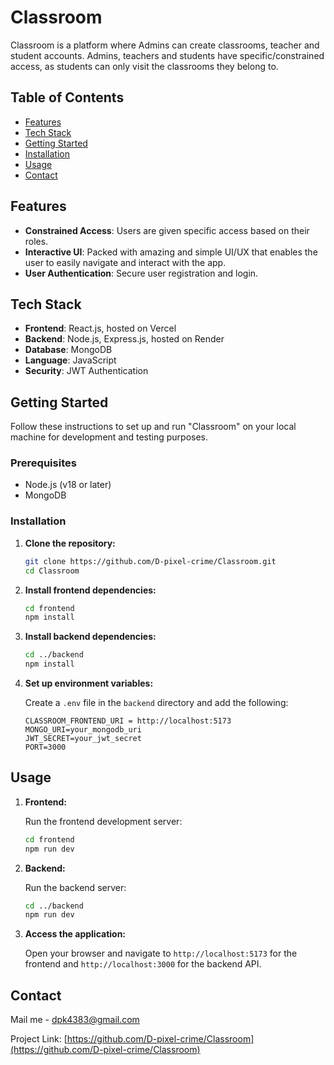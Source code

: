 # Classroom

Classroom is a platform where Admins can create classrooms, teacher and student accounts. Admins, teachers and students have specific/constrained access, as students can only visit the classrooms they belong to.

## Table of Contents

- [Features](#features)
- [Tech Stack](#tech-stack)
- [Getting Started](#getting-started)
- [Installation](#installation)
- [Usage](#usage)
- [Contact](#Contact)

## Features

- **Constrained Access**: Users are given specific access based on their roles.
- **Interactive UI**: Packed with amazing and simple UI/UX that enables the user to easily navigate and interact with the app.
- **User Authentication**: Secure user registration and login.

## Tech Stack

- **Frontend**: React.js, hosted on Vercel
- **Backend**: Node.js, Express.js, hosted on Render
- **Database**: MongoDB
- **Language**: JavaScript
- **Security**: JWT Authentication

## Getting Started

Follow these instructions to set up and run "Classroom" on your local machine for development and testing purposes.

### Prerequisites

- Node.js (v18 or later)
- MongoDB

### Installation

1. **Clone the repository:**

   ```sh
   git clone https://github.com/D-pixel-crime/Classroom.git
   cd Classroom
   ```

2. **Install frontend dependencies:**

   ```sh
   cd frontend
   npm install
   ```

3. **Install backend dependencies:**

   ```sh
   cd ../backend
   npm install
   ```

4. **Set up environment variables:**

   Create a `.env` file in the `backend` directory and add the following:

   ```plaintext
   CLASSROOM_FRONTEND_URI = http://localhost:5173
   MONGO_URI=your_mongodb_uri
   JWT_SECRET=your_jwt_secret
   PORT=3000
   ```

## Usage

1. **Frontend:**

   Run the frontend development server:

   ```sh
   cd frontend
   npm run dev
   ```

2. **Backend:**

   Run the backend server:

   ```sh
   cd ../backend
   npm run dev
   ```

3. **Access the application:**

   Open your browser and navigate to `http://localhost:5173` for the frontend and `http://localhost:3000` for the backend API.

## Contact

Mail me - [dpk4383@gmail.com](mailto:dpk4383@gmail.com)

Project Link: [https://github.com/D-pixel-crime/Classroom](https://github.com/D-pixel-crime/Classroom)
